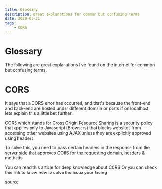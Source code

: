```yaml
---
title: Glossary
description: great explanations for common but confusing terms
date: 2020-01-31
tags:
    - CORS
---
```


# Glossary

The following are great explanations I've found on the internet for common but confusing terms.

# CORS

It says that a CORS error has occurred, and that's because the front-end and back-end are hosted under different domain or ports if on localhost, lets explain this a little bet further.

CORS which stands for Cross Origin Resource Sharing is a security policy that applies only to Javascript (Browsers) that blocks websites from accessing other websites using AJAX unless they are explicitly approved using headers.

To solve this, you need to pass certain headers in the response from the server side that approves CORS for the requesting domain, headers & methods

You can read this article for deep knowledge about CORS Or you can check this link to know how to solve the issue your facing

[source](https://stackoverflow.com/questions/55673803/typeerror-networkerror-when-attempting-to-fetch-resource)